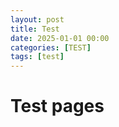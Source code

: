 ```yaml
---
layout: post
title: Test 
date: 2025-01-01 00:00
categories: [TEST]
tags: [test]
---
```


# Test pages